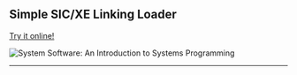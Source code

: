 ## Simple SIC/XE Linking Loader

[Try it online!](https://goblin80.github.io/SICXE-Machine-Linker-Loader/linker.html)

![System Software: An Introduction to Systems Programming](https://images-na.ssl-images-amazon.com/images/I/41ZDBBT7FEL.jpg)

---
